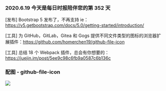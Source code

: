 ### 2020.6.19 今天是每日时报陪伴您的第 352 天

[发布] Bootstrap 5 发布了，不再支持 ie：<https://v5.getbootstrap.com/docs/5.0/getting-started/introduction/>

[工具] 为 GitHub，GitLab，Gitea 和 Gogs 提供不同文件类型的图标的浏览器扩展插件：<https://github.com/homerchen19/github-file-icon>

[工具] 总结 18 个 Webpack 插件，总会有你想要的：<https://juejin.im/post/5ee9c98c6fb9a0587c6b136c>

### 配图 - github-file-icon

![](https://lh3.googleusercontent.com/tilDRVuC8iHEm-50LDxXsZZ0qyylicIxAS_td0lK2F_Hc4WPHbqUlDXPyePKzYELzEyxgFwiUg=w640-h400-e365)
